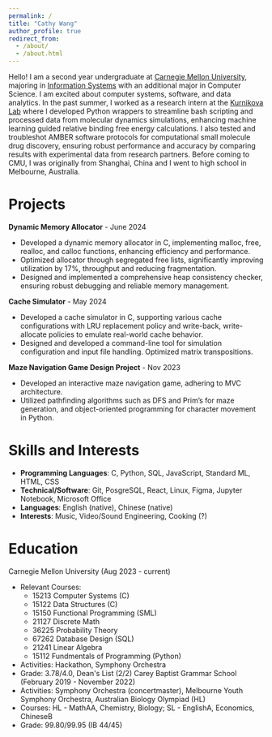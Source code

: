 ```yaml
---
permalink: /
title: "Cathy Wang"
author_profile: true
redirect_from: 
  - /about/
  - /about.html
---
```



Hello! I am a second year undergraduate at [Carnegie Mellon University](https://www.cmu.edu/), majoring in [Information Systems](https://www.cmu.edu/information-systems/what-is-information-systems-right-for-me.html) with an additional major in Computer Science. I am excited about computer systems, software, and data analytics. In the past summer, I worked as a research intern at the [Kurnikova Lab](https://www.cmu.edu/chemistry/people/faculty/kurnikova.html) where I developed Python wrappers to streamline bash scripting and processed data from molecular dynamics simulations, enhancing machine learning guided relative binding free energy calculations. I also tested and troubleshot AMBER software protocols for computational small molecule drug discovery, ensuring robust performance and accuracy by comparing results with experimental data from research partners. Before coming to CMU, I was originally from Shanghai, China and I went to high school in Melbourne, Australia.

Projects
======
**Dynamic Memory Allocator** - June 2024
* Developed a dynamic memory allocator in C, implementing malloc, free, realloc, and calloc functions, enhancing efficiency and performance.
* Optimized allocator through segregated free lists, significantly improving utilization by 17%, throughput and reducing fragmentation.
* Designed and implemented a comprehensive heap consistency checker, ensuring robust debugging and reliable memory management.

**Cache Simulator** - May 2024
* Developed a cache simulator in C, supporting various cache configurations with LRU replacement policy and write-back, write-allocate policies to emulate real-world cache behavior.
* Designed and developed a command-line tool for simulation configuration and input file handling. Optimized matrix transpositions.

**Maze Navigation Game Design Project** - Nov 2023
* Developed an interactive maze navigation game, adhering to MVC architecture.
* Utilized pathfinding algorithms such as DFS and Prim’s for maze generation, and object-oriented programming for character movement in Python.


Skills and Interests
======
* **Programming Languages**: C, Python, SQL, JavaScript, Standard ML, HTML, CSS
* **Technical/Software**: Git, PosgreSQL, React, Linux, Figma, Jupyter Notebook, Microsoft Office
* **Languages**: English (native), Chinese (native)
* **Interests**: Music, Video/Sound Engineering, Cooking (?)

Education
======
Carnegie Mellon University (Aug 2023 - current)
  * Relevant Courses: 
    * 15213 Computer Systems (C)
    * 15122 Data Structures (C)
    * 15150 Functional Programming (SML)
    * 21127 Discrete Math
    * 36225 Probability Theory
    * 67262 Database Design (SQL)
    * 21241 Linear Algebra
    * 15112 Fundmentals of Programming (Python)
  * Activities: Hackathon, Symphony Orchestra
  * Grade: 3.78/4.0, Dean's List (2/2)
Carey Baptist Grammar School (February 2019 - November 2022)
  * Activities: Symphony Orchestra (concertmaster), Melbourne Youth Symphony Orchestra, Australian Biology Olympiad (HL)
  * Courses: HL - MathAA, Chemistry, Biology; SL - EnglishA, Economics, ChineseB
  * Grade: 99.80/99.95 (IB 44/45)
  
